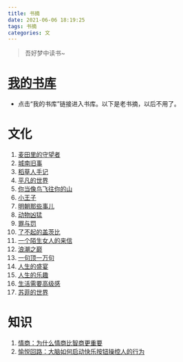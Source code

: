 ```yaml
---
title: 书摘
date: 2021-06-06 18:19:25
tags: 书摘
categories: 文
---
```


>吾好梦中读书~

# [我的书库](https://www.wolai.com/zestaken/2Ex2nyQw1tJZm6TTXJb1zP?theme=light)

* 点击“我的书库”链接进入书库。以下是老书摘，以后不用了。

# 文化

1. [麦田里的守望者](https://uestc.feishu.cn/docs/doccntNfxLQ6aE4IxMkbnsnUcCE)
2. [城南旧事](https://uestc.feishu.cn/docs/doccnGgWnbYeQUe2dLkAiKVYgVh)
3. [稻草人手记](https://uestc.feishu.cn/docs/doccnR3i12PHCE4q4GFkRgnK4kh)
4. [平凡的世界](https://uestc.feishu.cn/docs/doccnKnk8npkKTeoyCgYe90dMHf)
5. [你当像鸟飞往你的山](https://uestc.feishu.cn/docs/doccnal59R4MQSs9tfdTw4BsSKa)
6. [小王子](https://uestc.feishu.cn/docs/doccnulErFNDL9j7PNmM8IM981Z)
7. [明朝那些事儿](https://uestc.feishu.cn/docs/doccnmvhUDVoiKAqqkkRrYgPJ5b)
8. [动物凶猛](https://uestc.feishu.cn/docs/doccnFV283pn9bJyJm1FY2pWMLg)
9. [罪与罚](https://uestc.feishu.cn/docs/doccnOCQ1q324dB6b1daCF38ope)
10. [了不起的盖茨比](https://uestc.feishu.cn/docs/doccnPaJ2mnvDB6bPjVmzTH3KHb)
11. [一个陌生女人的来信](https://uestc.feishu.cn/docs/doccnsVFscL0Hs2sZHJR4O6Gyjc)
12. [浪潮之巅](https://uestc.feishu.cn/docs/doccnMcK1TNJBfJ3ahbSJxM8nJb)
13. [一句顶一万句](https://uestc.feishu.cn/docs/doccnzac2iNFmgfH0kk63suJ93J)
14. [人生的盛宴](https://uestc.feishu.cn/docs/doccn3exNrQJABzXSqHVuRTFpDh)
15. [人生的乐趣](https://uestc.feishu.cn/docs/doccnFKinPSrkIPID2slVEeucVb)
16. [生活需要高级感](https://uestc.feishu.cn/docs/doccnQD5p81kTtSAX66q1g4HHje)
17. [苏菲的世界](https://uestc.feishu.cn/docs/doccnCkyz5HkoQx3Ggwqjku4Gbh)

# 知识

1. [情商：为什么情商比智商更重要](https://uestc.feishu.cn/docs/doccnbO5Ic0uXwhX4As97sj5Uvc)
2. [愉悦回路：大脑如何启动快乐按钮操控人的行为](https://uestc.feishu.cn/docs/doccnqdNf0fbEpDGNwPhPHIwXTc)
